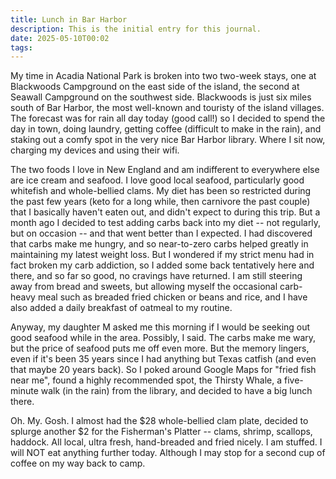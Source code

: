 ```yaml
---
title: Lunch in Bar Harbor
description: This is the initial entry for this journal.
date: 2025-05-10T00:02
tags:
---
```

My time in Acadia National Park is broken into two two-week stays, one at Blackwoods Campground on the east side of the island, the second at Seawall Campground on the southwest side. Blackwoods is just six miles south of Bar Harbor, the most well-known and touristy of the island villages. The forecast was for rain all day today (good call!) so I decided to spend the day in town, doing laundry, getting coffee (difficult to make in the rain), and staking out a comfy spot in the very nice Bar Harbor library. Where I sit now, charging my devices and using their wifi.

The two foods I love in New England and am indifferent to everywhere else are ice cream and seafood. I love good local seafood, particularly good whitefish and whole-bellied clams. My diet has been so restricted during the past few years (keto for a long while, then carnivore the past couple) that I basically haven't eaten out, and didn't expect to during this trip. But a month ago I decided to test adding carbs back into my diet -- not regularly, but on occasion -- and that went better than I expected. I had discovered that carbs make me hungry, and so near-to-zero carbs helped greatly in maintaining my latest weight loss. But I wondered if my strict menu had in fact broken my carb addiction, so I added some back tentatively here and there, and so far so good, no cravings have returned. I am still steering away from bread and sweets, but allowing myself the occasional carb-heavy meal such as breaded fried chicken or beans and rice, and I have also added a daily breakfast of oatmeal to my routine.

Anyway, my daughter M asked me this morning if I would be seeking out good seafood while in the area. Possibly, I said. The carbs make me wary, but the price of seafood puts me off even more. But the memory lingers, even if it's been 35 years since I had anything but Texas catfish (and even that maybe 20 years back). So I poked around Google Maps for "fried fish near me", found a highly recommended spot, the Thirsty Whale, a five-minute walk (in the rain) from the library, and decided to have a big lunch there.

Oh. My. Gosh. I almost had the $28 whole-bellied clam plate, decided to splurge another $2 for the Fisherman's Platter -- clams, shrimp, scallops, haddock. All local, ultra fresh, hand-breaded and fried nicely. I am stuffed. I will NOT eat anything further today. Although I may stop for a second cup of coffee on my way back to camp.